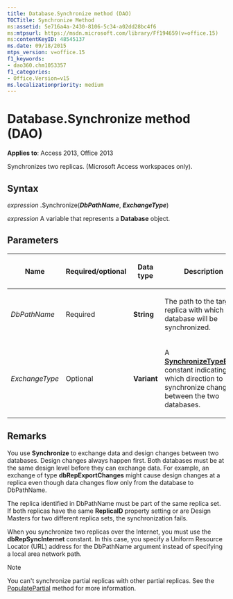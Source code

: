 ```yaml
---
title: Database.Synchronize method (DAO)
TOCTitle: Synchronize Method
ms:assetid: 5e716a4a-2430-8106-5c34-a02dd28bc4f6
ms:mtpsurl: https://msdn.microsoft.com/library/Ff194659(v=office.15)
ms:contentKeyID: 48545137
ms.date: 09/18/2015
mtps_version: v=office.15
f1_keywords:
- dao360.chm1053357
f1_categories:
- Office.Version=v15
ms.localizationpriority: medium
---
```


# Database.Synchronize method (DAO)


**Applies to**: Access 2013, Office 2013

Synchronizes two replicas. (Microsoft Access workspaces only).

## Syntax

*expression* .Synchronize(***DbPathName***, ***ExchangeType***)

*expression* A variable that represents a **Database** object.

## Parameters

<table>
<colgroup>
<col />
<col />
<col />
<col />
</colgroup>
<thead>
<tr class="header">
<th><p>Name</p></th>
<th><p>Required/optional</p></th>
<th><p>Data type</p></th>
<th><p>Description</p></th>
</tr>
</thead>
<tbody>
<tr class="odd">
<td><p><em>DbPathName</em></p></td>
<td><p>Required</p></td>
<td><p><strong>String</strong></p></td>
<td><p>The path to the target replica with which database will be synchronized.</p></td>
</tr>
<tr class="even">
<td><p><em>ExchangeType</em></p></td>
<td><p>Optional</p></td>
<td><p><strong>Variant</strong></p></td>
<td><p>A <strong><a href="synchronizetypeenum-enumeration-dao.md">SynchronizeTypeEnum</a></strong> constant indicating which direction to synchronize changes between the two databases.</p></td>
</tr>
</tbody>
</table>


## Remarks

You use **Synchronize** to exchange data and design changes between two databases. Design changes always happen first. Both databases must be at the same design level before they can exchange data. For example, an exchange of type **dbRepExportChanges** might cause design changes at a replica even though data changes flow only from the database to DbPathName.

The replica identified in DbPathName must be part of the same replica set. If both replicas have the same **ReplicaID** property setting or are Design Masters for two different replica sets, the synchronization fails.

When you synchronize two replicas over the Internet, you must use the **dbRepSyncInternet** constant. In this case, you specify a Uniform Resource Locator (URL) address for the DbPathName argument instead of specifying a local area network path.


> [!NOTE]
> You can't synchronize partial replicas with other partial replicas. See the [PopulatePartial](database-populatepartial-method-dao.md) method for more information.


